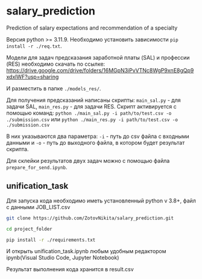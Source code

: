 # salary_prediction
Prediction of salary expectations and recommendation of a specialty

Версия python >= 3.11.9.
Необходимо установить зависимости `pip install -r ./req.txt`.

Модели для задач предсказания заработной платы (SAL) и профессии (RES) необходимо скачать по ссылке:
https://drive.google.com/drive/folders/16MGpN3iPvVTNc8WgP9xnE8gQp9xdxlWF?usp=sharing

И разместить в папке `./models_res/`.

Для получения предсказаний написаны скрипты: `main_sal.py` - для задачи SAL, `main_res.py` - для задачи RES.
Скрипт активируется с помощью команд:
`python ./main_sal.py -i path/to/test.csv -o ./submission.csv`
или
`python ./main_res.py -i path/to/test.csv -o ./submission.csv`

В них указываются два параметра: `-i` - путь до csv файла с входными данными и `-o` - путь до выходного файла, в котором будет результат скрипта.

Для склейки результатов двух задач можно с помощью файла `prepare_for_send.ipynb`.

## unification_task

Для запуска кода необходимо иметь установленный python v 3.8+, файл с данными JOB_LIST.csv

```bash
git clone https://github.com/ZotovNikita/salary_prediction.git
```

```bash
cd project_folder
```

```bash
pip install -r ./requirements.txt
```

И открыть unification_task.ipynb любым удобным редактором ipynb(Visual Studio Code, Jupyter Notebook)

Результат выполнения кода хранится в result.csv